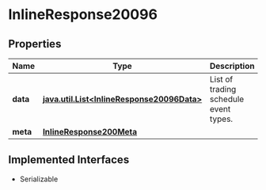 

# InlineResponse20096


## Properties

Name | Type | Description | Notes
------------ | ------------- | ------------- | -------------
**data** | [**java.util.List&lt;InlineResponse20096Data&gt;**](InlineResponse20096Data.md) | List of trading schedule event types. |  [optional]
**meta** | [**InlineResponse200Meta**](InlineResponse200Meta.md) |  |  [optional]


## Implemented Interfaces

* Serializable


